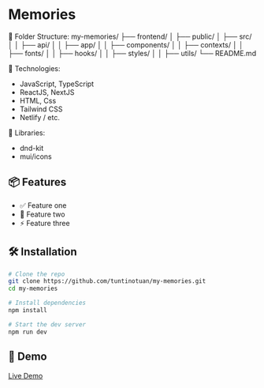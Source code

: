 # Memories

📂 Folder Structure:
my-memories/
├── frontend/
│ ├── public/
│ ├── src/
│ │ ├── api/
│ │ ├── app/
│ │ ├── components/
│ │ ├── contexts/
│ │ ├── fonts/
│ │ ├── hooks/
│ │ ├── styles/
│ │ ├── utils/
└── README.md

🧰 Technologies:

- JavaScript, TypeScript
- ReactJS, NextJS
- HTML, Css
- Tailwind CSS
- Netlify / etc.

📄 Libraries:

- dnd-kit
- mui/icons

## 📦 Features

- ✅ Feature one
- 🔄 Feature two
- ⚡ Feature three

## 🛠️ Installation

```bash
# Clone the repo
git clone https://github.com/tuntinotuan/my-memories.git
cd my-memories

# Install dependencies
npm install

# Start the dev server
npm run dev
```

## 🚀 Demo

[Live Demo](https://mymemoriess.netlify.app/)
